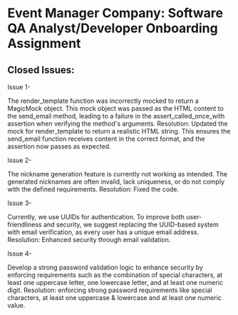 # Event Manager Company: Software QA Analyst/Developer Onboarding Assignment

## Closed Issues:

Issue 1-

The render_template function was incorrectly mocked to return a MagicMock object. This mock object was passed as the HTML content to the send_email method, leading to a failure in the assert_called_once_with assertion when verifying the method's arguments.
Resolution: Updated the mock for render_template to return a realistic HTML string. This ensures the send_email function receives content in the correct format, and the assertion now passes as expected.

Issue 2-

The nickname generation feature is currently not working as intended. The generated nicknames are often invalid, lack uniqueness, or do not comply with the defined requirements.
Resolution: Fixed the code.

Issue 3-

Currently, we use UUIDs for authentication. To improve both user-friendliness and security, we suggest replacing the UUID-based system with email verification, as every user has a unique email address.
Resolution: Enhanced security through email validation.

Issue 4-

Develop a strong password validation logic to enhance security by enforcing requirements such as the combination of special characters, at least one uppercase letter, one lowercase letter, and at least one numeric digit.
Resolution: enforcing strong password requirements like special characters, at least one uppercase & lowercase and at least one numeric value.
